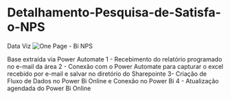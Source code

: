 # Detalhamento-Pesquisa-de-Satisfa-o-NPS
Data Viz
![One Page - Bi NPS](https://github.com/user-attachments/assets/4fcc5216-945b-4258-8aef-de4d67ba7f74)



Base extraída via Power Automate
1 - Recebimento do relatório programado no e-mail da área
2 - Conexão com o Power Automate para capturar o excel recebido por e-mail e salvar no diretório do Sharepointe
3- Criação de Fluxo de Dados no Power Bi Online e Conexão no Power Bi
4 - Atualização agendada do Power Bi Online
